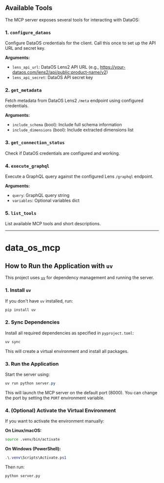 ## Available Tools

The MCP server exposes several tools for interacting with DataOS:

### 1. `configure_dataos`
Configure DataOS credentials for the client. Call this once to set up the API URL and secret key.

**Arguments:**
- `lens_api_url`: DataOS Lens2 API URL (e.g., https://your-dataos.com/lens2/api/public:product-name/v2)
- `lens_api_secret`: DataOS API secret key

### 2. `get_metadata`
Fetch metadata from DataOS Lens2 `/meta` endpoint using configured credentials.

**Arguments:**
- `include_schema` (bool): Include full schema information
- `include_dimensions` (bool): Include extracted dimensions list

### 3. `get_connection_status`
Check if DataOS credentials are configured and working.

### 4. `execute_graphql`
Execute a GraphQL query against the configured Lens `/graphql` endpoint.

**Arguments:**
- `query`: GraphQL query string
- `variables`: Optional variables dict

### 5. `list_tools`
List available MCP tools and short descriptions.

---
# data_os_mcp

## How to Run the Application with `uv`

This project uses [`uv`](https://github.com/astral-sh/uv) for dependency management and running the server.

### 1. Install `uv`

If you don't have `uv` installed, run:

```powershell
pip install uv
```

### 2. Sync Dependencies

Install all required dependencies as specified in `pyproject.toml`:

```powershell
uv sync
```

This will create a virtual environment and install all packages.

### 3. Run the Application

Start the server using:

```powershell
uv run python server.py
```

This will launch the MCP server on the default port (8000). You can change the port by setting the `PORT` environment variable.

### 4. (Optional) Activate the Virtual Environment

If you want to activate the environment manually:

**On Linux/macOS:**
```bash
source .venv/bin/activate
```

**On Windows (PowerShell):**
```powershell
.\.venv\Scripts\Activate.ps1
```

Then run:

```bash
python server.py
```
